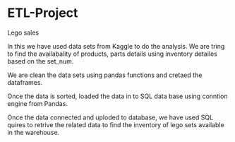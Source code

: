 # ETL-Project

Lego sales

In this we have used data sets from Kaggle to do the analysis.
We are tring to find the availabality of products, parts details  using inventory detailes
based on the set_num.

We are clean the data sets using pandas functions  and cretaed the dataframes.

Once the data is sorted, loaded the data in to SQL data base using conntion engine from Pandas.

Once the data connected and uploded to database, we have used SQL quires to retrive the related data
to find the inventory of lego sets available in the warehouse.
 
  
